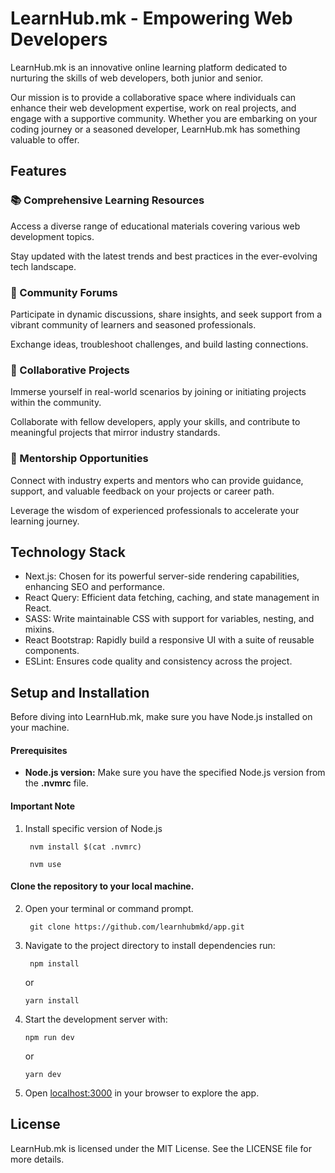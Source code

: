 # LearnHub.mk - Empowering Web Developers

LearnHub.mk is an innovative online learning platform dedicated to nurturing the skills of web developers, both junior and senior.

Our mission is to provide a collaborative space where individuals can enhance their web development expertise, work on real projects, and engage with a supportive community. Whether you are embarking on your coding journey or a seasoned developer, LearnHub.mk has something valuable to offer.


## Features

### 📚 Comprehensive Learning Resources

Access a diverse range of educational materials covering various web development topics. 

Stay updated with the latest trends and best practices in the ever-evolving tech landscape.

### 💬 Community Forums

Participate in dynamic discussions, share insights, and seek support from a vibrant community of learners and seasoned professionals. 

Exchange ideas, troubleshoot challenges, and build lasting connections.

### 🤝 Collaborative Projects

Immerse yourself in real-world scenarios by joining or initiating projects within the community.

Collaborate with fellow developers, apply your skills, and contribute to meaningful projects that mirror industry standards.

### 👥 Mentorship Opportunities

Connect with industry experts and mentors who can provide guidance, support, and valuable feedback on your projects or career path. 

Leverage the wisdom of experienced professionals to accelerate your learning journey.

## Technology Stack

- Next.js: Chosen for its powerful server-side rendering capabilities, enhancing SEO and performance.
- React Query: Efficient data fetching, caching, and state management in React.
- SASS: Write maintainable CSS with support for variables, nesting, and mixins.
- React Bootstrap: Rapidly build a responsive UI with a suite of reusable components.
- ESLint: Ensures code quality and consistency across the project.

## Setup and Installation

Before diving into LearnHub.mk, make sure you have Node.js installed on your machine.

#### Prerequisites

- **Node.js version:** Make sure you have the specified Node.js version from the **.nvmrc** file.

#### Important Note

1. Install specific version of Node.js

        nvm install $(cat .nvmrc)

        nvm use

#### Clone the repository to your local machine. 

2. Open your terminal or command prompt.

        git clone https://github.com/learnhubmkd/app.git

3. Navigate to the project directory to install dependencies run:
 
        npm install
   or

       yarn install
     
4. Start the development server with:
   
       npm run dev
   or

       yarn dev

5. Open [localhost:3000](http://localhost:3000) in your browser to explore the app.


## License
LearnHub.mk is licensed under the MIT License. See the LICENSE file for more details.
